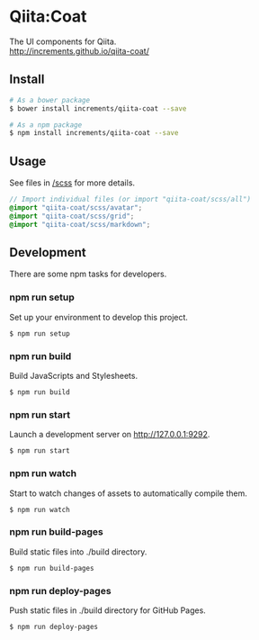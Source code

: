 # Qiita:Coat
The UI components for Qiita.  
http://increments.github.io/qiita-coat/

## Install
```sh
# As a bower package
$ bower install increments/qiita-coat --save

# As a npm package
$ npm install increments/qiita-coat --save
```

## Usage
See files in [/scss](/scss) for more details.

```scss
// Import individual files (or import "qiita-coat/scss/all")
@import "qiita-coat/scss/avatar";
@import "qiita-coat/scss/grid";
@import "qiita-coat/scss/markdown";
```

## Development
There are some npm tasks for developers.

### npm run setup
Set up your environment to develop this project.

```
$ npm run setup
```

### npm run build
Build JavaScripts and Stylesheets.

```
$ npm run build
```

### npm run start
Launch a development server on http://127.0.0.1:9292.

```
$ npm run start
```

### npm run watch
Start to watch changes of assets to automatically compile them.

```
$ npm run watch
```

### npm run build-pages
Build static files into ./build directory.

```
$ npm run build-pages
```

### npm run deploy-pages
Push static files in ./build directory for GitHub Pages.

```
$ npm run deploy-pages
```
